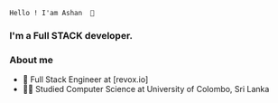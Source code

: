 `` Hello ! I'am Ashan  👋 ``

### I'm a Full STACK developer.

### About me


- 💼 Full Stack Engineer at [revox.io]
- 👨‍🎓 Studied Computer Science at University of Colombo, Sri Lanka

